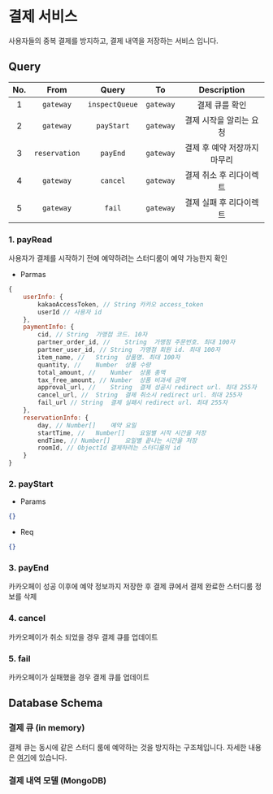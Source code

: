 # 결제 서비스
사용자들의 중복 결제를 방지하고, 결제 내역을 저장하는 서비스 입니다.

## Query
|  No.  |     From      |     Query      |    To     |   Description    |
| :---: | :-----------: | :------------: | :-------: | :--------------: |
|   1   |   `gateway`   | `inspectQueue` | `gateway` |     결제 큐를 확인     |
|   2   |   `gateway`   |   `payStart`   | `gateway` |  결제 시작을 알리는 요청   |
|   3   | `reservation` |    `payEnd`    | `gateway` | 결제 후 예약 저장까지 마무리 |
|   4   |   `gateway`   |    `cancel`    | `gateway` |  결제 취소 후 리다이렉트   |
|   5   |   `gateway`   |     `fail`     | `gateway` |  결제 실패 후 리다이렉트   |

### 1. payRead
사용자가 결제를 시작하기 전에 예약하려는 스터디룸이 예약 가능한지 확인
- Parmas
```js
{
	userInfo: {
		kakaoAccessToken, // String 카카오 access_token
		userId // 사용자 id
	},
	paymentInfo: {
		cid, //	String	가맹점 코드. 10자
		partner_order_id, //	String	가맹점 주문번호. 최대 100자
		partner_user_id, //	String	가맹점 회원 id. 최대 100자
		item_name, //	String	상품명. 최대 100자
		quantity, //	Number	상품 수량
		total_amount, //	Number	상품 총액
		tax_free_amount, //	Number	상품 비과세 금액
		approval_url, //	String	결제 성공시 redirect url. 최대 255자
		cancel_url, //	String	결제 취소시 redirect url. 최대 255자
		fail_url // String	결제 실패시 redirect url. 최대 255자
	},
	reservationInfo: {
		day, //	Number[]	예약 요일
		startTime, //	Number[]	요일별 시작 시간을 저장
		endTime, //	Number[]	요일별 끝나는 시간을 저장
		roomId, // ObjectId	결제하려는 스터디룸의 id
	}
}
```

### 2. payStart
- Params
```json
{}
```

- Req
```json
{}
```

### 3. payEnd
카카오페이 성공 이후에 예약 정보까지 저장한 후 결제 큐에서 결제 완료한 스터디룸 정보를 삭제

### 4. cancel
카카오페이가 취소 되었을 경우 결제 큐를 업데이트

### 5. fail
카카오페이가 실패했을 경우 결제 큐를 업데이트


## Database Schema

### 결제 큐 (in memory)
결제 큐는 동시에 같은 스터디 룸에 예약하는 것을 방지하는 구조체입니다. 자세한 내용은 [여기]()에 있습니다.

### 결제 내역 모델 (MongoDB)